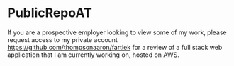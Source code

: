 # PublicRepoAT

If you are a prospective employer looking to view some of my work, please request access to my private account https://github.com/thompsonaaron/fartlek for a review of a full stack web application that I am currently working on, hosted on AWS. 
